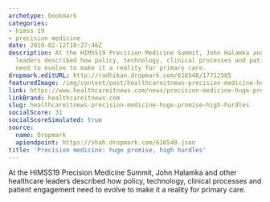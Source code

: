 ```yaml
---
archetype: bookmark
categories:
- himss 19
- precision medicine
date: 2019-02-12T10:27:46Z
description: At the HIMSS19 Precision Medicine Summit, John Halamka and other healthcare
  leaders described how policy, technology, clinical processes and patient engagement
  need to evolve to make it a reality for primary care.
dropmark.editURL: http://radhikan.dropmark.com/616548/17712585
featuredImage: /img/content/post/healthcareitnews-precision-medicine-huge-promise-high-hurdles.jpg
link: https://www.healthcareitnews.com/news/precision-medicine-huge-promise-high-hurdles
linkBrand: healthcareitnews.com
slug: healthcareitnews-precision-medicine-huge-promise-high-hurdles
socialScore: 31
socialScoreSimulated: true
source:
  name: Dropmark
  apiendpoint: https://shah.dropmark.com/616548.json
title: 'Precision medicine: huge promise, high hurdles'
---
```

At the HIMSS19 Precision Medicine Summit, John Halamka and other healthcare leaders described how policy, technology, clinical processes and patient engagement need to evolve to make it a reality for primary care.